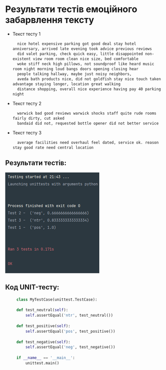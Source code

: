 # Результати тестів емоційного забарвлення тексту

+ Текст тесту 1
  
        nice hotel expensive parking got good deal stay hotel anniversary, arrived late evening took advice previous reviews 
        did valet parking, check quick easy, little disappointed non-existent view room room clean nice size, bed comfortable 
        woke stiff neck high pillows, not soundproof like heard music room night morning loud bangs doors opening closing hear 
        people talking hallway, maybe just noisy neighbors, 
        aveda bath products nice, did not goldfish stay nice touch taken advantage staying longer, location great walking 
        distance shopping, overall nice experience having pay 40 parking night

+ Текст тесту 2
  
        warwick bad good reviews warwick shocks staff quite rude rooms fairly dirty, cut asked 
        bandaid did not, requested bottle opener did not better service 

+ Текст тесту 3
    
        average facilities need overhaul feel dated, service ok. reason stay good rate need central location    


 ## Результати тестів:
![example](../docs/test_run.png)


 ## Код UNIT-тесту:
 ```python
      class MyTestCase(unittest.TestCase):
  
      def test_neutral(self):
          self.assertEqual('ntr', test_neutral())
  
      def test_positive(self):
          self.assertEqual('pos', test_positive())
  
      def test_negative(self):
          self.assertEqual('neg', test_negative())

      if __name__ == '__main__':
          unittest.main() 
```

